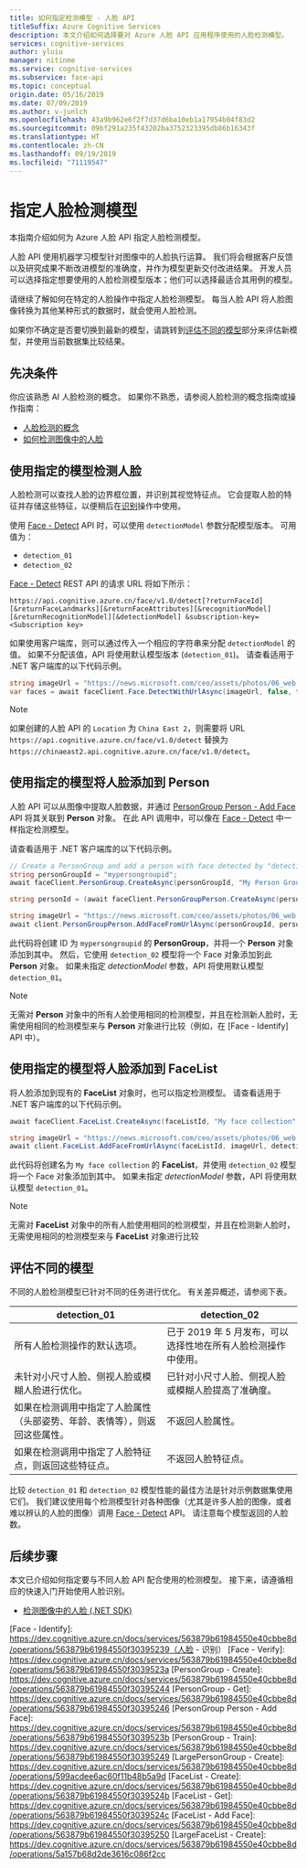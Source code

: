 ```yaml
---
title: 如何指定检测模型 - 人脸 API
titleSuffix: Azure Cognitive Services
description: 本文介绍如何选择要对 Azure 人脸 API 应用程序使用的人脸检测模型。
services: cognitive-services
author: yluiu
manager: nitinme
ms.service: cognitive-services
ms.subservice: face-api
ms.topic: conceptual
origin.date: 05/16/2019
ms.date: 07/09/2019
ms.author: v-junlch
ms.openlocfilehash: 43a9b962e6f2f7d37d6ba10eb1a17954b04f83d2
ms.sourcegitcommit: 09bf291a235f43202ba3752323395db86b16343f
ms.translationtype: HT
ms.contentlocale: zh-CN
ms.lasthandoff: 09/19/2019
ms.locfileid: "71119547"
---
```

# <a name="specify-a-face-detection-model"></a>指定人脸检测模型

本指南介绍如何为 Azure 人脸 API 指定人脸检测模型。

人脸 API 使用机器学习模型针对图像中的人脸执行运算。 我们将会根据客户反馈以及研究成果不断改进模型的准确度，并作为模型更新交付改进结果。 开发人员可以选择指定想要使用的人脸检测模型版本；他们可以选择最适合其用例的模型。

请继续了解如何在特定的人脸操作中指定人脸检测模型。 每当人脸 API 将人脸图像转换为其他某种形式的数据时，就会使用人脸检测。

如果你不确定是否要切换到最新的模型，请跳转到[评估不同的模型](#evaluate-different-models)部分来评估新模型，并使用当前数据集比较结果。

## <a name="prerequisites"></a>先决条件

你应该熟悉 AI 人脸检测的概念。 如果你不熟悉，请参阅人脸检测的概念指南或操作指南：

* [人脸检测的概念](../concepts/face-detection.md)
* [如何检测图像中的人脸](HowtoDetectFacesinImage.md)

## <a name="detect-faces-with-specified-model"></a>使用指定的模型检测人脸

人脸检测可以查找人脸的边界框位置，并识别其视觉特征点。 它会提取人脸的特征并存储这些特征，以便稍后在[识别](../concepts/face-recognition.md)操作中使用。

使用 [Face - Detect] API 时，可以使用 `detectionModel` 参数分配模型版本。 可用值为：

* `detection_01`
* `detection_02`

[Face - Detect] REST API 的请求 URL 将如下所示：

`https://api.cognitive.azure.cn/face/v1.0/detect[?returnFaceId][&returnFaceLandmarks][&returnFaceAttributes][&recognitionModel][&returnRecognitionModel][&detectionModel]
&subscription-key=<Subscription key>`

如果使用客户端库，则可以通过传入一个相应的字符串来分配 `detectionModel` 的值。 如果不分配该值，API 将使用默认模型版本 (`detection_01`)。 请查看适用于 .NET 客户端库的以下代码示例。

```csharp
string imageUrl = "https://news.microsoft.com/ceo/assets/photos/06_web.jpg";
var faces = await faceClient.Face.DetectWithUrlAsync(imageUrl, false, false, recognitionModel: "recognition_02", detectionModel: "detection_02");
```

> [!NOTE]
> 如果创建的人脸 API 的 `Location` 为 `China East 2`，则需要将 URL `https://api.cognitive.azure.cn/face/v1.0/detect` 替换为 `https://chinaeast2.api.cognitive.azure.cn/face/v1.0/detect`。

## <a name="add-face-to-person-with-specified-model"></a>使用指定的模型将人脸添加到 Person

人脸 API 可以从图像中提取人脸数据，并通过 [PersonGroup Person - Add Face](https://dev.cognitive.azure.cn/docs/services/563879b61984550e40cbbe8d/operations/563879b61984550f3039523b) API 将其关联到 **Person** 对象。 在此 API 调用中，可以像在 [Face - Detect] 中一样指定检测模型。

请查看适用于 .NET 客户端库的以下代码示例。

```csharp
// Create a PersonGroup and add a person with face detected by "detection_02" model
string personGroupId = "mypersongroupid";
await faceClient.PersonGroup.CreateAsync(personGroupId, "My Person Group Name", recognitionModel: "recognition_02");

string personId = (await faceClient.PersonGroupPerson.CreateAsync(personGroupId, "My Person Name")).PersonId;

string imageUrl = "https://news.microsoft.com/ceo/assets/photos/06_web.jpg";
await client.PersonGroupPerson.AddFaceFromUrlAsync(personGroupId, personId, imageUrl, detectionModel: "detection_02");
```

此代码将创建 ID 为 `mypersongroupid` 的 **PersonGroup**，并将一个 **Person** 对象添加到其中。 然后，它使用 `detection_02` 模型将一个 Face 对象添加到此 **Person** 对象。 如果未指定 *detectionModel* 参数，API 将使用默认模型 `detection_01`。

> [!NOTE]
> 无需对 **Person** 对象中的所有人脸使用相同的检测模型，并且在检测新人脸时，无需使用相同的检测模型来与 **Person** 对象进行比较（例如，在 [Face - Identify] API 中）。

## <a name="add-face-to-facelist-with-specified-model"></a>使用指定的模型将人脸添加到 FaceList

将人脸添加到现有的 **FaceList** 对象时，也可以指定检测模型。 请查看适用于 .NET 客户端库的以下代码示例。

```csharp
await faceClient.FaceList.CreateAsync(faceListId, "My face collection", recognitionModel: "recognition_02");

string imageUrl = "https://news.microsoft.com/ceo/assets/photos/06_web.jpg";
await client.FaceList.AddFaceFromUrlAsync(faceListId, imageUrl, detectionModel: "detection_02");
```

此代码将创建名为 `My face collection` 的 **FaceList**，并使用 `detection_02` 模型将一个 Face 对象添加到其中。 如果未指定 *detectionModel* 参数，API 将使用默认模型 `detection_01`。

> [!NOTE]
> 无需对 **FaceList** 对象中的所有人脸使用相同的检测模型，并且在检测新人脸时，无需使用相同的检测模型来与 **FaceList** 对象进行比较

## <a name="evaluate-different-models"></a>评估不同的模型

不同的人脸检测模型已针对不同的任务进行优化。 有关差异概述，请参阅下表。

|**detection_01**  |**detection_02**  |
|---------|---------|
|所有人脸检测操作的默认选项。 | 已于 2019 年 5 月发布，可以选择性地在所有人脸检测操作中使用。
|未针对小尺寸人脸、侧视人脸或模糊人脸进行优化。  | 已针对小尺寸人脸、侧视人脸或模糊人脸提高了准确度。 |
|如果在检测调用中指定了人脸属性（头部姿势、年龄、表情等），则返回这些属性。 |  不返回人脸属性。     |
|如果在检测调用中指定了人脸特征点，则返回这些特征点。   | 不返回人脸特征点。  |

比较 `detection_01` 和 `detection_02` 模型性能的最佳方法是针对示例数据集使用它们。 我们建议使用每个检测模型针对各种图像（尤其是许多人脸的图像，或者难以辨认的人脸的图像）调用 [Face - Detect] API。 请注意每个模型返回的人脸数。

## <a name="next-steps"></a>后续步骤

本文已介绍如何指定要与不同人脸 API 配合使用的检测模型。 接下来，请遵循相应的快速入门开始使用人脸识别。

* [检测图像中的人脸 (.NET SDK)](../quickstarts/csharp-detect-sdk.md)

[Face - Detect]: https://dev.cognitive.azure.cn/docs/services/563879b61984550e40cbbe8d
[Face - Find Similar]: https://dev.cognitive.azure.cn/docs/services/563879b61984550e40cbbe8d/operations/563879b61984550f30395237
[Face - Identify]: https://dev.cognitive.azure.cn/docs/services/563879b61984550e40cbbe8d/operations/563879b61984550f30395239（人脸 - 识别）
[Face - Verify]: https://dev.cognitive.azure.cn/docs/services/563879b61984550e40cbbe8d/operations/563879b61984550f3039523a
[PersonGroup - Create]: https://dev.cognitive.azure.cn/docs/services/563879b61984550e40cbbe8d/operations/563879b61984550f30395244
[PersonGroup - Get]: https://dev.cognitive.azure.cn/docs/services/563879b61984550e40cbbe8d/operations/563879b61984550f30395246
[PersonGroup Person - Add Face]: https://dev.cognitive.azure.cn/docs/services/563879b61984550e40cbbe8d/operations/563879b61984550f3039523b
[PersonGroup - Train]: https://dev.cognitive.azure.cn/docs/services/563879b61984550e40cbbe8d/operations/563879b61984550f30395249
[LargePersonGroup - Create]: https://dev.cognitive.azure.cn/docs/services/563879b61984550e40cbbe8d/operations/599acdee6ac60f11b48b5a9d
[FaceList - Create]: https://dev.cognitive.azure.cn/docs/services/563879b61984550e40cbbe8d/operations/563879b61984550f3039524b
[FaceList - Get]: https://dev.cognitive.azure.cn/docs/services/563879b61984550e40cbbe8d/operations/563879b61984550f3039524c
[FaceList - Add Face]: https://dev.cognitive.azure.cn/docs/services/563879b61984550e40cbbe8d/operations/563879b61984550f30395250
[LargeFaceList - Create]: https://dev.cognitive.azure.cn/docs/services/563879b61984550e40cbbe8d/operations/5a157b68d2de3616c086f2cc

